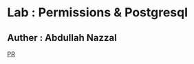 # Lab    : Permissions & Postgresql

## Auther : Abdullah Nazzal

[PR](https://github.com/abdullahnazzal/drf-api-permissions-postgres/pull/1)
